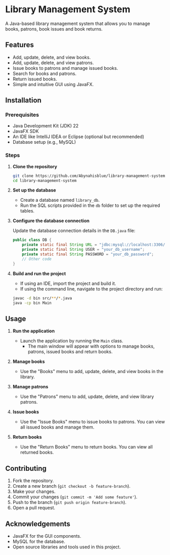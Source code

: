 # Library Management System

A Java-based library management system that allows you to manage books, patrons, book issues and book returns.

## Features

- Add, update, delete, and view books.
- Add, update, delete, and view patrons.
- Issue books to patrons and manage issued books.
- Search for books and patrons.
- Return issued books.
- Simple and intuitive GUI using JavaFX.

## Installation

### Prerequisites

- Java Development Kit (JDK) 22
- JavaFX SDK
- An IDE like IntelliJ IDEA or Eclipse (optional but recommended)
- Database setup (e.g., MySQL)

### Steps

1. **Clone the repository**

    ```sh
    git clone https://github.com/Abynahisblue/library-management-system.git
    cd library-management-system
    ```

2. **Set up the database**

    - Create a database named `library_db`.
    - Run the SQL scripts provided in the `db` folder to set up the required tables.

3. **Configure the database connection**

   Update the database connection details in the `DB.java` file:

    ```java
    public class DB {
        private static final String URL = "jdbc:mysql://localhost:3306/library_db";
        private static final String USER = "your_db_username";
        private static final String PASSWORD = "your_db_password";
        // Other code
    }
    ```

4. **Build and run the project**

    - If using an IDE, import the project and build it.
    - If using the command line, navigate to the project directory and run:

    ```sh
    javac -d bin src/**/*.java
    java -cp bin Main
    ```

## Usage

1. **Run the application**

    - Launch the application by running the `Main` class.
      - The main window will appear with options to manage books, patrons, issued books and return books.

2. **Manage books**

    - Use the "Books" menu to add, update, delete, and view books in the library.

3. **Manage patrons**

    - Use the "Patrons" menu to add, update, delete, and view library patrons.

4. **Issue books**

    - Use the "Issue Books" menu to issue books to patrons. You can view all issued books and manage them.
   
5. **Return books**
    - Use the "Return Books" menu to return books. You can view all returned books.

## Contributing

1. Fork the repository.
2. Create a new branch (`git checkout -b feature-branch`).
3. Make your changes.
4. Commit your changes (`git commit -m 'Add some feature'`).
5. Push to the branch (`git push origin feature-branch`).
6. Open a pull request.


## Acknowledgements

- JavaFX for the GUI components.
- MySQL for the database.
- Open source libraries and tools used in this project.

